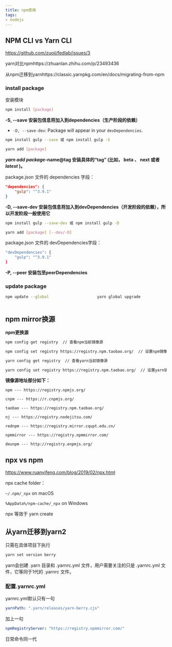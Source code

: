 ```yaml
---
title: npm使用
tags:
- nodejs
---
```


## NPM CLI vs Yarn CLI

https://github.com/zuojj/fedlab/issues/3

yarn对比npmhttps://zhuanlan.zhihu.com/p/23493436

从npm迁移到yarnhttps://classic.yarnpkg.com/en/docs/migrating-from-npm

### install package

安装模块

```bash
npm install [package]
```

**-S, --save 安装包信息将加入到dependencies（生产阶段的依赖）**

- `-D, --save-dev`: Package will appear in your `devDependencies`.

```bash
npm install gulp --save 或 npm install gulp -S

yarn add [package]
```

***yarn add package*-name@tag 安装具体的“tag” (比如， beta 、 next 或者 *latest* )。**

package.json 文件的 dependencies 字段：

```json
"dependencies": {
    "gulp": "^3.9.1"
}
```

**-D, --save-dev 安装包信息将加入到devDependencies（开发阶段的依赖），所以开发阶段一般使用它**

```bash
npm install gulp --save-dev 或 npm install gulp -D

yarn add [package] [--dev/-D]
```

package.json 文件的 devDependencies字段：

```bash
"devDependencies": {
    "gulp": "^3.9.1"
}
```

**-P, --peer 安装包至peerDependencies**

### update package

```sh
npm update --global                  	yarn global upgrade
																			yarn upgrade
```



## npm mirror换源

**npm更换源**

```sh
npm config get registry  // 查看npm当前镜像源

npm config set registry https://registry.npm.taobao.org/  // 设置npm镜像源为淘宝镜像

yarn config get registry  // 查看yarn当前镜像源

yarn config set registry https://registry.npm.taobao.org/  // 设置yarn镜像源为淘宝镜像
```

**镜像源地址部分如下：**

```text
npm --- https://registry.npmjs.org/

cnpm --- https://r.cnpmjs.org/

taobao --- https://registry.npm.taobao.org/

nj --- https://registry.nodejitsu.com/

rednpm --- https://registry.mirror.cqupt.edu.cn/

npmmirror --- https://registry.npmmirror.com/

deunpm --- http://registry.enpmjs.org/
```



## npx vs npm

https://www.ruanyifeng.com/blog/2019/02/npx.html



npx cache folder：

`~/.npm/_npx` on macOS

`%AppData%/npm-cache/_npx` on Windows



npx 等效于  yarn create



## 从yarn迁移到yarn2

只需在具体项目下执行

```sh
yarn set version berry
```

yarn会创建 .yarn 目录和 .yarnrc.yml 文件，用户需要关注的只是 .yarnrc.yml 文件，它等同于1代的 .yarnrc 文件。

### 配置.yarnrc.yml

yarnrc.yml默认只有一句

```yaml
yarnPath: ".yarn/releases/yarn-berry.cjs"
```

加上一句

```yaml
npmRegistryServer: "https://registry.npmmirror.com/"
```

日常命令同一代
